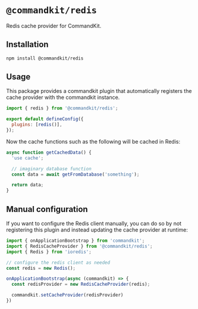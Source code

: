 # `@commandkit/redis`

Redis cache provider for CommandKit.

## Installation

```sh
npm install @commandkit/redis
```

## Usage

This package provides a commandkit plugin that automatically registers the cache provider with the commandkit instance.

```js
import { redis } from '@commandkit/redis';

export default defineConfig({
  plugins: [redis()],
});
```

Now the cache functions such as the following will be cached in Redis:

```ts
async function getCachedData() {
  'use cache';

  // imaginary database function
  const data = await getFromDatabase('something');

  return data;
}
```

## Manual configuration

If you want to configure the Redis client manually, you can do so by not registering this plugin and instead updating the cache provider at runtime:

```ts
import { onApplicationBootstrap } from 'commandkit';
import { RedisCacheProvider } from '@commandkit/redis';
import { Redis } from 'ioredis';

// configure the redis client as needed
const redis = new Redis();

onApplicationBootstrap(async (commandkit) => {
  const redisProvider = new RedisCacheProvider(redis);

  commandkit.setCacheProvider(redisProvider)
})
```